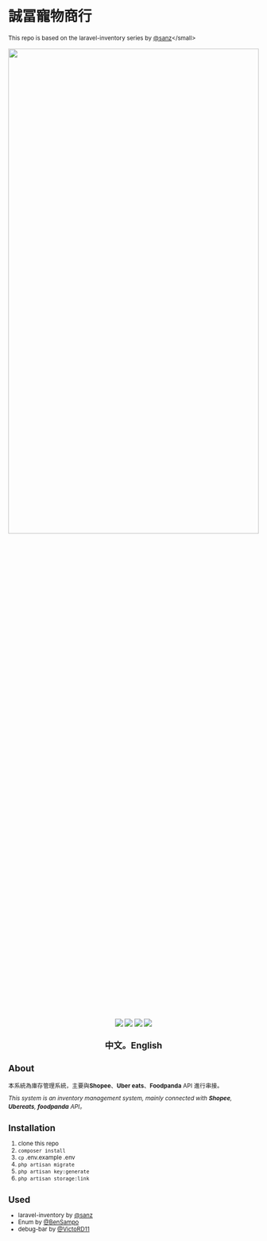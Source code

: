 # 誠冨寵物商行
<small>This repo is based on the laravel-inventory series by [@sanz]("https://github.com/sanz")</small>


<center>
<img src="https://imgur.com/LfwucBc.jpg" width="100%" height="50%" />
</center>

<center>
<a>
    <img src="https://img.shields.io/static/v1?label=build&message=Laravel&color=red">
</a>
<a>
    <img src="https://img.shields.io/static/v1?label=php&message=8&color=blue">
</a>
<a>
    <img src="https://img.shields.io/static/v1?label=download&message=150MB&color=inactive">
</a>
<a>
    <img src="https://img.shields.io/static/v1?label=license&message=MIT&color=sccess">
</a>

<h2 style="margin-top:1.3rem">中文。English</h4>

</center>



## About

本系統為庫存管理系統，主要與**Shopee**、**Uber eats**、**Foodpanda** API 進行串接。

<i>This system is an inventory management system, mainly connected with **Shopee**, **Ubereats**, **foodpanda** API。
</i>

## Installation
1. clone this repo 
2. ```composer install```
3. ```cp``` .env.example .env
4. ```php artisan migrate```
5. ```php artisan key:generate```
6. ```php artisan storage:link```


## Used
* laravel-inventory by [@sanz]("https://github.com/sanz")
* Enum by [@BenSampo]('https://github.com/BenSampo/laravel-enum)
* debug-bar by [@VictoRD11 ]("https://github.com/barryvdh/laravel-debugbar")
